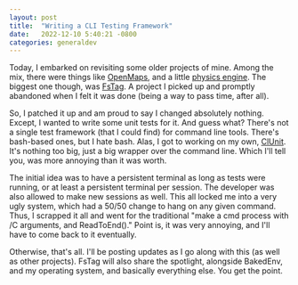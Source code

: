 ```yaml
---
layout: post
title:  "Writing a CLI Testing Framework"
date:   2022-12-10 5:40:21 -0800
categories: generaldev
---
```

Today, I embarked on revisiting some older projects of mine. Among the mix,
there were things like [OpenMaps](https://github.com/zeplar-exe/OpenMaps),
and a little [physics engine](https://github.com/zeplar-exe/Basic-Physics-Engine).
The biggest one though, was [FsTag](https://github.com/zeplar-exe/FsTag). A project
I picked up and promptly abandoned when I felt it was done (being a way to pass time, 
after all).

So, I patched it up and am proud to say I changed absolutely nothing. Except, I
wanted to write some unit tests for it. And guess what? There's not a single
test framework (that I could find) for command line tools. There's bash-based ones,
but I hate bash. Alas, I got to working on my own, 
[ClUnit](https://github.com/zeplar-exe/ClUnit). It's nothing too big, just a big
wrapper over the command line. Which I'll tell you, was more annoying than it was
worth.

The initial idea was to have a persistent terminal as long as tests were running, or
at least a persistent terminal per session. The developer was also allowed to make
new sessions as well. This all locked me into a very ugly system, which had a 
50/50 change to hang on any given command. Thus, I scrapped it all and went for the
traditional "make a cmd process with /C arguments, and ReadToEnd()." Point is,
it was very annoying, and I'll have to come back to it eventually.

Otherwise, that's all. I'll be posting updates as I go along with this (as well as
 other projects). FsTag will also share the spotlight, alongside BakedEnv, and
my operating system, and basically everything else. You get the point.